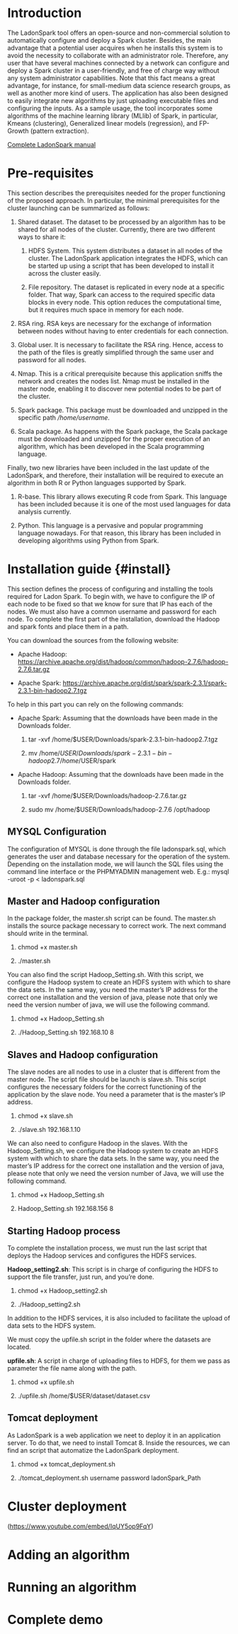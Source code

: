 Introduction
============
The LadonSpark tool offers an open-source and non-commercial solution to automatically configure and deploy a Spark cluster. Besides, the main advantage that a potential user acquires when he installs this system is to avoid the necessity to collaborate with an administrator role. Therefore, any user that have several machines connected by a network can configure and deploy a Spark cluster in a user-friendly, and free of charge way without any system administrator capabilities. Note that this fact means a great advantage, for instance, for small-medium data science research groups, as well as another more kind of users. The application has also been designed to easily integrate new algorithms by just uploading executable files and configuring the inputs. As a sample usage, the tool incorporates some algorithms of the machine learning library (MLlib) of Spark, in particular, Kmeans (clustering), Generalized linear models (regression), and FP-Growth (pattern extraction).

[Complete LadonSpark manual](/doc/User_guide.pdf)

Pre-requisites
==============

This section describes the prerequisites needed for the proper functioning of the proposed approach. In particular, the minimal prerequisites for the cluster launching can be summarized as follows:

1.  Shared dataset. The dataset to be processed by an algorithm has to be shared for all nodes of the cluster. Currently, there are two different ways to share it:

    1.  HDFS System. This system distributes a dataset in all nodes of the cluster. The LadonSpark application integrates the HDFS, which can be started up using a script that has been developed to install it across the cluster easily.

    2.  File repository. The dataset is replicated in every node at a specific folder. That way, Spark can access to the required specific data blocks in every node. This option reduces the computational time, but it requires much space in memory for each node.

2.  RSA ring. RSA keys are necessary for the exchange of information between nodes without having to enter credentials for each connection.

3.  Global user. It is necessary to facilitate the RSA ring. Hence, access to the path of the files is greatly simplified through the same user and password for all nodes.

4.  Nmap. This is a critical prerequisite because this application sniffs the network and creates the nodes list. Nmap must be installed in the master node, enabling it to discover new potential nodes to be part of the cluster.

5.  Spark package. This package must be downloaded and unzipped in the specific path */home/username*.

6.  Scala package. As happens with the Spark package, the Scala package must be downloaded and unzipped for the proper execution of an algorithm, which has been developed in the Scala programming language.

Finally, two new libraries have been included in the last update of the LadonSpark, and therefore, their installation will be required to execute an algorithm in both R or Python languages supported by Spark.

1.  R-base. This library allows executing R code from Spark. This language has been included because it is one of the most used languages for data analysis currently.

2.  Python. This language is a pervasive and popular programming language nowadays. For that reason, this library has been included in developing algorithms using Python from Spark.


Installation guide {#install}
==================

This section defines the process of configuring and installing the tools required for Ladon Spark. To begin with, we have to configure the IP of each node to be fixed so that we know for sure that IP has each of the nodes. We must also have a common username and password for each node. To complete the first part of the installation, download the Hadoop and spark fonts and place them in a path.

You can download the sources from the following website:

-   Apache Hadoop: https://archive.apache.org/dist/hadoop/common/hadoop-2.7.6/hadoop-2.7.6.tar.gz

-   Apache Spark: https://archive.apache.org/dist/spark/spark-2.3.1/spark-2.3.1-bin-hadoop2.7.tgz

To help in this part you can rely on the following commands:

-   Apache Spark: Assuming that the downloads have been made in the Downloads folder.

    1.  tar -xvf /home/$USER/Downloads/spark-2.3.1-bin-hadoop2.7.tgz

    2.  mv /home/$USER/Downloads/spark-2.3.1-bin-hadoop2.7 /home/$USER/spark

-   Apache Hadoop: Assuming that the downloads have been made in the Downloads folder.

    1.  tar -xvf /home/$USER/Downloads/hadoop-2.7.6.tar.gz

    2.  sudo mv /home/$USER/Downloads/hadoop-2.7.6 /opt/hadoop

MYSQL Configuration
-------------------

The configuration of MYSQL is done through the file ladonspark.sql, which generates the user and database necessary for the operation of the system. Depending on the installation mode, we will launch the SQL files using the command line interface or the PHPMYADMIN management web.
E.g.: mysql -uroot -p < ladonspark.sql

Master and Hadoop configuration
-------------------------------

In the package folder, the master.sh script can be found. The master.sh installs the source package necessary to correct work. The next command should write in the terminal.

1.  chmod +x master.sh

2.  ./master.sh

You can also find the script Hadoop_Setting.sh. With this script, we configure the Hadoop system to create an HDFS system with which to share the data sets. In the same way, you need the master’s IP address for the correct one installation and the version of java, please note that only we need the version number of java, we will use the following command.

1.  chmod +x Hadoop_Setting.sh

2.  ./Hadoop_Setting.sh 192.168.10 8

Slaves and Hadoop configuration
-------------------------------

The slave nodes are all nodes to use in a cluster that is different from the master node. The script file should be launch is slave.sh. This script configures the necessary folders for the correct functioning of the application by the slave node. You need a parameter that is the master’s IP address.

1.  chmod +x slave.sh

2.  ./slave.sh 192.168.1.10

We can also need to configure Hadoop in the slaves. With the Hadoop_Setting.sh, we configure the Hadoop system to create an HDFS system with which to share the data sets. In the same way, you need the master’s IP address for the correct one installation and the version of java, please note that only we need the version number of Java, we will use the following command.

1.  chmod +x Hadoop_Setting.sh

2.  Hadoop_Setting.sh 192.168.156 8

Starting Hadoop process
-----------------------

To complete the installation process, we must run the last script that deploys the Hadoop services and configures the HDFS services.

**Hadoop_setting2.sh**: This script is in charge of configuring the HDFS to support the file transfer, just run, and you’re done.

1.  chmod +x Hadoop_setting2.sh

2.  ./Hadoop_setting2.sh

In addition to the HDFS services, it is also included to facilitate the upload of data sets to the HDFS system.

We must copy the upfile.sh script in the folder where the datasets are located.

**upfile.sh**: A script in charge of uploading files to HDFS, for them we pass as parameter the file name along with the path.

1.  chmod +x upfile.sh

2.  ./upfile.sh /home/$USER/dataset/dataset.csv

Tomcat deployment
-----------------

As LadonSpark is a web application we neet to deploy it in an application server. To do that, we need to install Tomcat 8. Inside the resources, we can find an script that automatize the LadonSpark deployment.

1.  chmod +x tomcat_deployment.sh

2.  ./tomcat_deployment.sh username password ladonSpark_Path

Cluster deployment
============
(https://www.youtube.com/embed/IqUY5op9FqY)


Adding an algorithm
============

Running an algorithm
============

Complete demo
============

